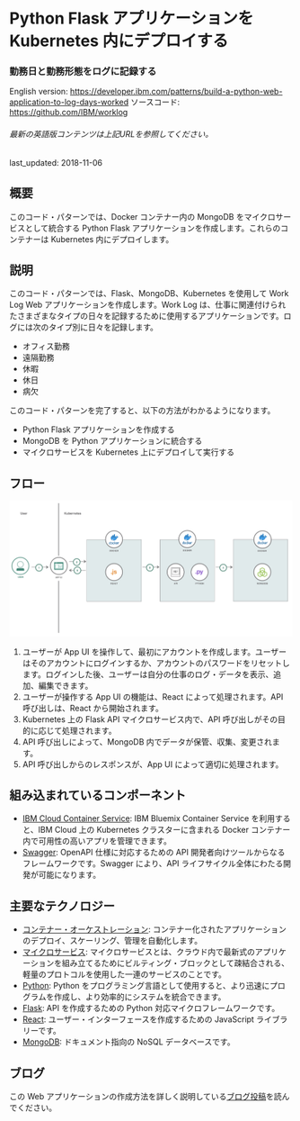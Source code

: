 # Python Flask アプリケーションを Kubernetes 内にデプロイする

### 勤務日と勤務形態をログに記録する

English version: https://developer.ibm.com/patterns/build-a-python-web-application-to-log-days-worked
  ソースコード: https://github.com/IBM/worklog

###### 最新の英語版コンテンツは上記URLを参照してください。
last_updated: 2018-11-06

 
## 概要

このコード・パターンでは、Docker コンテナー内の MongoDB をマイクロサービスとして統合する Python Flask アプリケーションを作成します。これらのコンテナーは Kubernetes 内にデプロイします。

## 説明

このコード・パターンでは、Flask、MongoDB、Kubernetes を使用して Work Log Web アプリケーションを作成します。Work Log は、仕事に関連付けられたさまざまなタイプの日々を記録するために使用するアプリケーションです。ログには次のタイプ別に日々を記録します。

* オフィス勤務
* 遠隔勤務
* 休暇
* 休日
* 病欠

このコード・パターンを完了すると、以下の方法がわかるようになります。

* Python Flask アプリケーションを作成する
* MongoDB を Python アプリケーションに統合する
* マイクロサービスを Kubernetes 上にデプロイして実行する

## フロー

![フロー](./images/architecture.png)

1. ユーザーが App UI を操作して、最初にアカウントを作成します。ユーザーはそのアカウントにログインするか、アカウントのパスワードをリセットします。ログインした後、ユーザーは自分の仕事のログ・データを表示、追加、編集できます。
1. ユーザーが操作する App UI の機能は、React によって処理されます。API 呼び出しは、React から開始されます。
1. Kubernetes 上の Flask API マイクロサービス内で、API 呼び出しがその目的に応じて処理されます。
1. API 呼び出しによって、MongoDB 内でデータが保管、収集、変更されます。
1. API 呼び出しからのレスポンスが、App UI によって適切に処理されます。

## 組み込まれているコンポーネント

* [IBM Cloud Container Service](https://cloud.ibm.com/docs/containers/container_index.html): IBM Bluemix Container Service を利用すると、IBM Cloud 上の Kubernetes クラスターに含まれる Docker コンテナー内で可用性の高いアプリを管理できます。
* [Swagger](https://swagger.io/): OpenAPI 仕様に対応するための API 開発者向けツールからなるフレームワークです。Swagger により、API ライフサイクル全体にわたる開発が可能になります。

## 主要なテクノロジー

* [コンテナー・オーケストレーション](https://www.ibm.com/cloud/container-service): コンテナー化されたアプリケーションのデプロイ、スケーリング、管理を自動化します。
* [マイクロサービス](https://www.ibm.com/developerworks/community/blogs/5things/entry/5_things_to_know_about_microservices?lang=en): マイクロサービスとは、クラウド内で最新式のアプリケーションを組み立てるためにビルティング・ブロックとして疎結合される、軽量のプロトコルを使用した一連のサービスのことです。
* [Python](https://www.python.org/): Python をプログラミング言語として使用すると、より迅速にプログラムを作成し、より効率的にシステムを統合できます。
* [Flask](http://flask.pocoo.org/): API を作成するための Python 対応マイクロフレームワークです。
* [React](https://reactjs.org/): ユーザー・インターフェースを作成するための JavaScript ライブラリーです。
* [MongoDB](https://www.mongodb.com/): ドキュメント指向の NoSQL データベースです。

## ブログ

この Web アプリケーションの作成方法を詳しく説明している[ブログ投稿](https://developer.ibm.com/blogs/my-journey-to-creating-my-first-web-application/)を読んでください。
